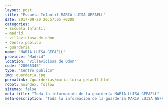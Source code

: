 ```yaml
---
layout: post
title: "Escuela Infantil MARIA LUISA GEFAELL"
date: 2017-09-20 20:57:05 +0200
categories:
- Escuela Infantil
- madrid
- villaviciosa-de-odon
- Centro público
- guarderia
name: "MARIA LUISA GEFAELL"
province: "Madrid"
location: "Villaviciosa de Odon"
code: "28065346"
type: "Centro público"
img: guarderia.jpg
permalink: /guarderias/maria-luisa-gefaell.html
robot: noindex, follow
sitemap: false
meta-title: "Toda la información de la guardería MARIA LUISA GEFAELL"
meta-description: "Toda la información de la guardería MARIA LUISA GEFAELL"
---
```

